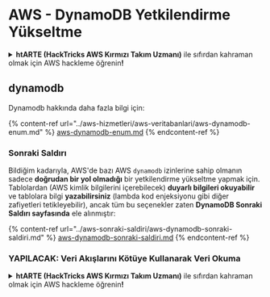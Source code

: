 # AWS - DynamoDB Yetkilendirme Yükseltme

<details>

<summary><strong>htARTE (HackTricks AWS Kırmızı Takım Uzmanı)</strong> ile sıfırdan kahraman olmak için AWS hackleme öğrenin<strong>!</strong></summary>

HackTricks'i desteklemenin diğer yolları:

* Şirketinizi HackTricks'te **reklamınızı görmek** veya **HackTricks'i PDF olarak indirmek** için [**ABONELİK PLANLARI**](https://github.com/sponsors/carlospolop)'na göz atın!
* [**Resmi PEASS & HackTricks ürünlerini**](https://peass.creator-spring.com) edinin
* Özel [**NFT'lerden**](https://opensea.io/collection/the-peass-family) oluşan koleksiyonumuz [**The PEASS Family**](https://opensea.io/collection/the-peass-family)'i keşfedin
* 💬 [**Discord grubuna**](https://discord.gg/hRep4RUj7f) veya [**telegram grubuna**](https://t.me/peass) **katılın** veya **Twitter** 🐦 [**@hacktricks_live**](https://twitter.com/hacktricks_live)'ı takip edin**
* **Hacking hilelerinizi** [**HackTricks**](https://github.com/carlospolop/hacktricks) ve [**HackTricks Cloud**](https://github.com/carlospolop/hacktricks-cloud) github reposuna **PR göndererek** paylaşın.

</details>

## dynamodb

Dynamodb hakkında daha fazla bilgi için:

{% content-ref url="../aws-hizmetleri/aws-veritabanlari/aws-dynamodb-enum.md" %}
[aws-dynamodb-enum.md](../aws-hizmetleri/aws-veritabanlari/aws-dynamodb-enum.md)
{% endcontent-ref %}

### Sonraki Saldırı

Bildiğim kadarıyla, AWS'de bazı AWS `dynamodb` izinlerine sahip olmanın sadece **doğrudan bir yol olmadığı** bir yetkilendirme yükseltme yapmak için. Tablolardan (AWS kimlik bilgilerini içerebilecek) **duyarlı bilgileri okuyabilir** ve tablolara bilgi **yazabilirsiniz** (lambda kod enjeksiyonu gibi diğer zafiyetleri tetikleyebilir), ancak tüm bu seçenekler zaten **DynamoDB Sonraki Saldırı sayfasında** ele alınmıştır:

{% content-ref url="../aws-sonraki-saldiri/aws-dynamodb-sonraki-saldiri.md" %}
[aws-dynamodb-sonraki-saldiri.md](../aws-sonraki-saldiri/aws-dynamodb-sonraki-saldiri.md)
{% endcontent-ref %}

### YAPILACAK: Veri Akışlarını Kötüye Kullanarak Veri Okuma

<details>

<summary><strong>htARTE (HackTricks AWS Kırmızı Takım Uzmanı)</strong> ile sıfırdan kahraman olmak için AWS hackleme öğrenin<strong>!</strong></summary>

HackTricks'i desteklemenin diğer yolları:

* Şirketinizi HackTricks'te **reklamınızı görmek** veya **HackTricks'i PDF olarak indirmek** için [**ABONELİK PLANLARI**](https://github.com/sponsors/carlospolop)'na göz atın!
* [**Resmi PEASS & HackTricks ürünlerini**](https://peass.creator-spring.com) edinin
* Özel [**NFT'lerden**](https://opensea.io/collection/the-peass-family) oluşan koleksiyonumuz [**The PEASS Family**](https://opensea.io/collection/the-peass-family)'i keşfedin
* 💬 [**Discord grubuna**](https://discord.gg/hRep4RUj7f) veya [**telegram grubuna**](https://t.me/peass) **katılın** veya **Twitter** 🐦 [**@hacktricks_live**](https://twitter.com/hacktricks_live)'ı takip edin**
* **Hacking hilelerinizi** [**HackTricks**](https://github.com/carlospolop/hacktricks) ve [**HackTricks Cloud**](https://github.com/carlospolop/hacktricks-cloud) github reposuna **PR göndererek** paylaşın.

</details>
